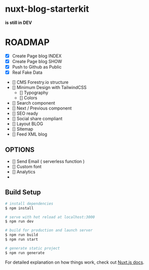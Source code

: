 # nuxt-blog-starterkit

**is still in DEV**

# ROADMAP

- [x] Create Page blog INDEX
- [x] Create Page blog SHOW
- [x] Push to Github as Public
- [x] Real Fake Data
- [] CMS Forestry.io structure
- [] Minimum Design with TailwindCSS
  - [] Typography
  - [] Colors
- [] Search component
- [] Next / Previous component
- [] SEO ready
- [] Social share compliant
- [] Layout BLOG
- [] Sitemap
- [] Feed XML blog

## OPTIONS

- [] Send Email ( serverless function )
- [] Custom font
- [] Analytics
-

## Build Setup

```bash
# install dependencies
$ npm install

# serve with hot reload at localhost:3000
$ npm run dev

# build for production and launch server
$ npm run build
$ npm run start

# generate static project
$ npm run generate
```

For detailed explanation on how things work, check out [Nuxt.js docs](https://nuxtjs.org).
